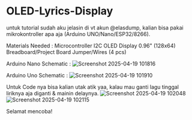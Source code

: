 # OLED-Lyrics-Display
 untuk tutorial sudah aku jelasin di vt akun @elasdump, kalian bisa pakai mikrokontroller apa aja (Arduino UNO/Nano/ESP32/8266).

 Materials Needed :
 Microcontroller
 I2C OLED Display 0.96" (128x64)
 Breadboard/Project Board
 Jumper/Wires (4 pcs)

 Arduino Nano Schematic :
 ![Screenshot 2025-04-19 101816](https://github.com/user-attachments/assets/dcc9fbde-7744-4655-b276-5302d5cb8d49)

 Arduino Uno Schematic :
 ![Screenshot 2025-04-19 101910](https://github.com/user-attachments/assets/41b3bc88-68a7-480b-a6b0-cae9e9c6465c)

 Untuk Code nya bisa kalian utak atik yaa, kalau mau ganti lagu tinggal liriknya aja diganti & mainin delaynya.
 ![Screenshot 2025-04-19 102048](https://github.com/user-attachments/assets/5b767319-9701-4b03-bb4a-808d0692f56c)
 ![Screenshot 2025-04-19 102115](https://github.com/user-attachments/assets/023989b9-c362-4a67-aa58-da70f7aa2d36)

 Selamat mencoba!

